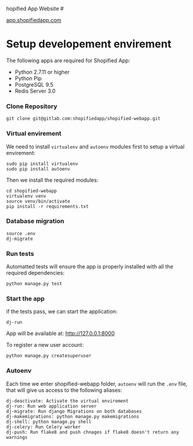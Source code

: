 hopified App Website #

[app.shopifiedapp.com](https://app.shopifiedapp.com)

# Setup developement envirement

The following apps are required for Shopified App:
- Python 2.7.11 or higher
- Python Pip
- PostgreSQL 9.5
- Redis Server 3.0

### Clone Repository
```
git clone git@gitlab.com:shopifiedapp/shopified-webapp.git
```

### Virtual envirement
We need to install `virtualenv` and `autoenv` modules first to setup a virtual envirement:
```
sudo pip install virtualenv
sudo pip install autoenv
```

Then we install the required modules:
```
cd shopified-webapp
virtualenv venv
source venv/bin/activate
pip install -r requirements.txt
```

### Database migration
```
source .env
dj-migrate
```

### Run tests
Automatted tests will ensure the app is properly installed with all the required dependencies:
```
python manage.py test
```

### Start the app
if the tests pass, we can start the application:

```
dj-run
```

App will be available at:
http://127.0.0.1:8000

To register a new user account:
```
python manage.py createsuperuser
```

### Autoenv
Each time we enter shopified-webapp folder, `autoenv` will run the `.env` file, that will give us access to the following aliases:
```
dj-deactivate: Activate the virtual envirement
dj-run: Run web application server
dj-migrate: Run django Migrations on both databases
dj-makemigrations: python manage.py makemigrations
dj-shell: python manage.py shell
dj-celery: Run Celery worker
dj-push: Run flake8 and push chnages if flake8 doesn't return any warnings
```


